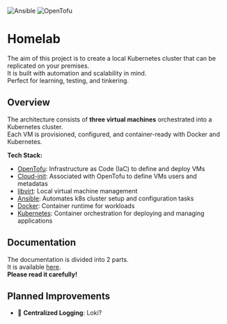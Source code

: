 ![Ansible](https://github.com/nadmax/website/actions/workflows/ansible.yaml/badge.svg) ![OpenTofu](https://github.com/nadmax/website/actions/workflows/opentofu.yaml/badge.svg)

# Homelab
The aim of this project is to create a local Kubernetes cluster that can be replicated on your premises.  
It is built with automation and scalability in mind.  
Perfect for learning, testing, and tinkering.  

## Overview
The architecture consists of **three virtual machines** orchestrated into a Kubernetes cluster.  
Each VM is provisioned, configured, and container-ready with Docker and Kubernetes.

**Tech Stack:**
- [OpenTofu](https://opentofu.org/): Infrastructure as Code (IaC) to define and deploy VMs  
- [Cloud-init](https://cloudinit.readthedocs.io/en/latest/index.html): Associated with OpenTofu to define VMs users and metadatas
- [libvirt](https://registry.terraform.io/providers/dmacvicar/libvirt/latest/docs):  Local virtual machine management  
- [Ansible](https://docs.ansible.com/ansible/latest/index.html): Automates k8s cluster setup and configuration tasks  
- [Docker](https://www.docker.com/): Container runtime for workloads  
- [Kubernetes](https://kubernetes.io/): Container orchestration for deploying and managing applications  

## Documentation
The documentation is divided into 2 parts.  
It is available [here](https://github.com/nadmax/homelab/blob/master/docs).  
**Please read it carefully!**

## Planned Improvements
- 🔴 **Centralized Logging**: Loki?
